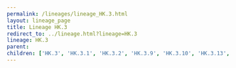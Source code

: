 ```yaml
---
permalink: /lineages/lineage_HK.3.html
layout: lineage_page
title: Lineage HK.3
redirect_to: ../lineage.html?lineage=HK.3
lineage: HK.3
parent: 
children: ['HK.3', 'HK.3.1', 'HK.3.2', 'HK.3.9', 'HK.3.10', 'HK.3.13', 'HK.3.14']
---
```

